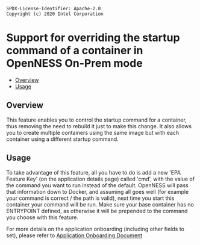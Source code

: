 ```text
SPDX-License-Identifier: Apache-2.0
Copyright (c) 2020 Intel Corporation
```
<!-- omit in toc -->
# Support for overriding the startup command of a container in OpenNESS On-Prem mode
- [Overview](#overview)
- [Usage](#usage)

## Overview

This feature enables you to control the startup command for a container, thus removing the need to rebuild it just to make this change.
It also allows you to create multiple containers using the same image but with each container using a different startup command.

## Usage
To take advantage of this feature, all you have to do is add a new 'EPA Feature Key' (on the application details page) called 'cmd',
with the value of the command you want to run instead of the default. OpenNESS will pass that information down to Docker, and assuming all goes well (for example your command is correct / the path is valid), next time you start this container your command will be run.
Make sure your base container has no ENTRYPOINT defined, as otherwise it will be prepended to the command you choose with this feature.

For more details on the application onboarding (including other fields to set), please refer to 
[Application Onboarding Document](https://github.com/otcshare/specs/blob/master/doc/applications-onboard/on-premises-applications-onboarding.md) 
